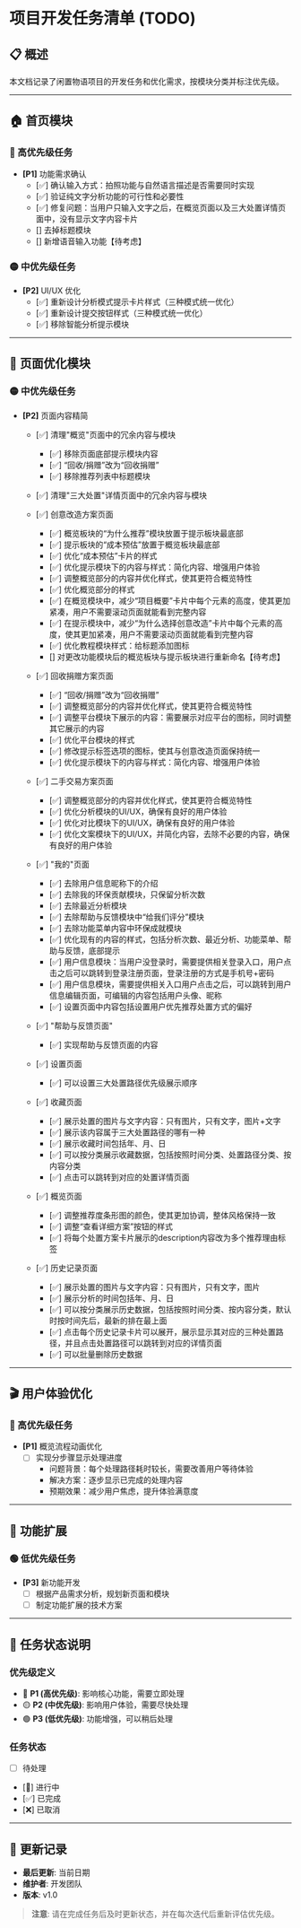 # 项目开发任务清单 (TODO)

## 📋 概述
本文档记录了闲置物语项目的开发任务和优化需求，按模块分类并标注优先级。

---

## 🏠 首页模块

### 🔴 高优先级任务
- **[P1]** 功能需求确认
  - [✅] 确认输入方式：拍照功能与自然语言描述是否需要同时实现
  - [✅] 验证纯文字分析功能的可行性和必要性
  - [✅] 修复问题：当用户只输入文字之后，在概览页面以及三大处置详情页面中，没有显示文字内容卡片
  - [] 去掉标题模块
  - [] 新增语音输入功能【待考虑】

### 🟡 中优先级任务
- **[P2]** UI/UX 优化
  - [✅] 重新设计分析模式提示卡片样式（三种模式统一优化）
  - [✅] 重新设计提交按钮样式（三种模式统一优化）
  - [✅] 移除智能分析提示模块

---

## 📱 页面优化模块

### 🟡 中优先级任务
- **[P2]** 页面内容精简
  - [✅] 清理"概览"页面中的冗余内容与模块
      - [✅] 移除页面底部提示模块内容
      - [✅] “回收/捐赠”改为“回收捐赠”
      - [✅] 移除推荐列表中标题模块
  - [✅] 清理"三大处置"详情页面中的冗余内容与模块
  - [✅] 创意改造方案页面
      - [✅] 概览板块的“为什么推荐”模块放置于提示板块最底部
      - [✅] 提示板块的“成本预估”放置于概览板块最底部
      - [✅] 优化“成本预估”卡片的样式
      - [✅] 优化提示模块下的内容与样式：简化内容、增强用户体验
      - [✅] 调整概览部分的内容并优化样式，使其更符合概览特性
      - [✅] 优化概览部分的样式
      - [✅] 在概览模块中，减少“项目概要”卡片中每个元素的高度，使其更加紧凑，用户不需要滚动页面就能看到完整内容
      - [✅] 在提示模块中，减少“为什么选择创意改造”卡片中每个元素的高度，使其更加紧凑，用户不需要滚动页面就能看到完整内容
      - [✅] 优化教程模块样式：给标题添加图标
      - [] 对更改功能模块后的概览板块与提示板块进行重新命名【待考虑】
  - [✅] 回收捐赠方案页面
      - [✅] “回收/捐赠”改为“回收捐赠”
      - [✅] 调整概览部分的内容并优化样式，使其更符合概览特性
      - [✅] 调整平台模块下展示的内容：需要展示对应平台的图标，同时调整其它展示的内容
      - [✅] 优化平台模块的样式
      - [✅] 修改提示标签选项的图标，使其与创意改造页面保持统一
      - [✅] 优化提示模块下的内容与样式：简化内容、增强用户体验
  - [✅] 二手交易方案页面
      - [✅] 调整概览部分的内容并优化样式，使其更符合概览特性
      - [✅] 优化分析模块的UI/UX，确保有良好的用户体验
      - [✅] 优化对比模块下的UI/UX，确保有良好的用户体验
      - [✅] 优化文案模块下的UI/UX，并简化内容，去除不必要的内容，确保有良好的用户体验


  - [✅] "我的"页面
      - [✅] 去除用户信息昵称下的介绍
      - [✅] 去除我的环保贡献模块，只保留分析次数
      - [✅] 去除最近分析模块
      - [✅] 去除帮助与反馈模块中“给我们评分”模块
      - [✅] 去除功能菜单内容中环保成就模块
      - [✅] 优化现有的内容的样式，包括分析次数、最近分析、功能菜单、帮助与反馈，底部提示
      - [✅] 用户信息模块：当用户没登录时，需要提供相关登录入口，用户点击之后可以跳转到登录注册页面，登录注册的方式是手机号+密码
      - [✅] 用户信息模块，需要提供相关入口用户点击之后，可以跳转到用户信息编辑页面，可编辑的内容包括用户头像、昵称
      - [✅] 设置页面中内容包括设置用户优先推荐处置方式的偏好
  - [✅] "帮助与反馈页面"
      - [✅] 实现帮助与反馈页面的内容
  - [✅] 设置页面
      - [✅] 可以设置三大处置路径优先级展示顺序
  - [✅] 收藏页面
      - [✅] 展示处置的图片与文字内容：只有图片，只有文字，图片+文字
      - [✅] 展示该内容属于三大处置路径的哪有一种
      - [✅] 展示收藏时间包括年、月、日
      - [✅] 可以按分类展示收藏数据，包括按照时间分类、处置路径分类、按内容分类
      - [✅] 点击可以跳转到对应的处置详情页面
  - [✅] 概览页面
      - [✅] 调整推荐度条形图的颜色，使其更加协调，整体风格保持一致
      - [✅] 调整“查看详细方案”按钮的样式
      - [✅] 将每个处置方案卡片展示的description内容改为多个推荐理由标签
  - [✅] 历史记录页面
      - [✅] 展示处置的图片与文字内容：只有图片，只有文字，图片
      - [✅] 展示分析的时间包括年、月、日
      - [✅] 可以按分类展示历史数据，包括按照时间分类、按内容分类，默认时按时间先后，最新的排在最上面
      - [✅] 点击每个历史记录卡片可以展开，展示显示其对应的三种处置路径，并且点击处置路径可以跳转到对应的详情页面
      - [✅] 可以批量删除历史数据  

---

## 🎬 用户体验优化

### 🔴 高优先级任务
- **[P1]** 概览流程动画优化
  - [ ] 实现分步骤显示处理进度
    - 问题背景：每个处理路径耗时较长，需要改善用户等待体验
    - 解决方案：逐步显示已完成的处理内容
    - 预期效果：减少用户焦虑，提升体验满意度

---

## 🔧 功能扩展

### 🟢 低优先级任务
- **[P3]** 新功能开发
  - [ ] 根据产品需求分析，规划新页面和模块
  - [ ] 制定功能扩展的技术方案

---

## 📝 任务状态说明

### 优先级定义
- 🔴 **P1 (高优先级)**: 影响核心功能，需要立即处理
- 🟡 **P2 (中优先级)**: 影响用户体验，需要尽快处理
- 🟢 **P3 (低优先级)**: 功能增强，可以稍后处理

### 任务状态
- [ ] 待处理
- [🚧] 进行中
- [✅] 已完成
- [❌] 已取消

---

## 📅 更新记录
- **最后更新**: 当前日期
- **维护者**: 开发团队
- **版本**: v1.0

> **注意**: 请在完成任务后及时更新状态，并在每次迭代后重新评估优先级。